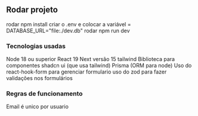 ## Rodar projeto

rodar npm install
criar o .env e colocar a variável = DATABASE_URL="file:./dev.db"
rodar npm run dev

### Tecnologias usadas

Node 18 ou superior
React 19
Next versão 15
tailwind
Biblioteca para componentes shadcn ui (que usa tailwind)
Prisma (ORM para node)
Uso do react-hook-form para gerenciar formulario
uso do zod para fazer validações nos formulários

### Regras de funcionamento

Email é unico por usuario
